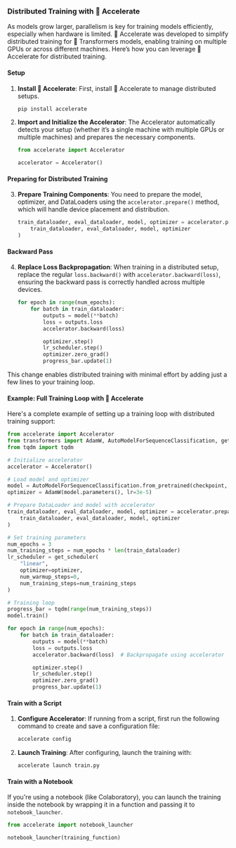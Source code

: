
### **Distributed Training with 🤗 Accelerate**
As models grow larger, parallelism is key for training models efficiently, especially when hardware is limited. 🤗 Accelerate was developed to simplify distributed training for 🤗 Transformers models, enabling training on multiple GPUs or across different machines. Here’s how you can leverage 🤗 Accelerate for distributed training.

#### **Setup**

1. **Install 🤗 Accelerate**:
   First, install 🤗 Accelerate to manage distributed setups.

   ```bash
   pip install accelerate
   ```

2. **Import and Initialize the Accelerator**:
   The Accelerator automatically detects your setup (whether it’s a single machine with multiple GPUs or multiple machines) and prepares the necessary components.

   ```python
   from accelerate import Accelerator

   accelerator = Accelerator()
   ```

#### **Preparing for Distributed Training**

3. **Prepare Training Components**:
   You need to prepare the model, optimizer, and DataLoaders using the `accelerator.prepare()` method, which will handle device placement and distribution.

   ```python
   train_dataloader, eval_dataloader, model, optimizer = accelerator.prepare(
       train_dataloader, eval_dataloader, model, optimizer
   )
   ```

#### **Backward Pass**

4. **Replace Loss Backpropagation**:
   When training in a distributed setup, replace the regular `loss.backward()` with `accelerator.backward(loss)`, ensuring the backward pass is correctly handled across multiple devices.

   ```python
   for epoch in range(num_epochs):
       for batch in train_dataloader:
           outputs = model(**batch)
           loss = outputs.loss
           accelerator.backward(loss)

           optimizer.step()
           lr_scheduler.step()
           optimizer.zero_grad()
           progress_bar.update(1)
   ```

This change enables distributed training with minimal effort by adding just a few lines to your training loop.

#### **Example: Full Training Loop with 🤗 Accelerate**

Here's a complete example of setting up a training loop with distributed training support:

```python
from accelerate import Accelerator
from transformers import AdamW, AutoModelForSequenceClassification, get_scheduler
from tqdm import tqdm

# Initialize accelerator
accelerator = Accelerator()

# Load model and optimizer
model = AutoModelForSequenceClassification.from_pretrained(checkpoint, num_labels=2)
optimizer = AdamW(model.parameters(), lr=3e-5)

# Prepare DataLoader and model with accelerator
train_dataloader, eval_dataloader, model, optimizer = accelerator.prepare(
    train_dataloader, eval_dataloader, model, optimizer
)

# Set training parameters
num_epochs = 3
num_training_steps = num_epochs * len(train_dataloader)
lr_scheduler = get_scheduler(
    "linear",
    optimizer=optimizer,
    num_warmup_steps=0,
    num_training_steps=num_training_steps
)

# Training loop
progress_bar = tqdm(range(num_training_steps))
model.train()

for epoch in range(num_epochs):
    for batch in train_dataloader:
        outputs = model(**batch)
        loss = outputs.loss
        accelerator.backward(loss)  # Backpropagate using accelerator

        optimizer.step()
        lr_scheduler.step()
        optimizer.zero_grad()
        progress_bar.update(1)
```

#### **Train with a Script**

1. **Configure Accelerator**:
   If running from a script, first run the following command to create and save a configuration file:

   ```bash
   accelerate config
   ```

2. **Launch Training**:
   After configuring, launch the training with:

   ```bash
   accelerate launch train.py
   ```

#### **Train with a Notebook**

If you're using a notebook (like Colaboratory), you can launch the training inside the notebook by wrapping it in a function and passing it to `notebook_launcher`.

```python
from accelerate import notebook_launcher

notebook_launcher(training_function)
```

